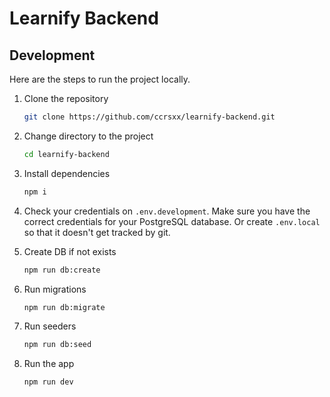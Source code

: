 # Learnify Backend

## Development

Here are the steps to run the project locally.

1. Clone the repository

   ```bash
   git clone https://github.com/ccrsxx/learnify-backend.git
   ```

1. Change directory to the project

   ```bash
   cd learnify-backend
   ```

1. Install dependencies

   ```bash
   npm i
   ```

1. Check your credentials on `.env.development`. Make sure you have the correct credentials for your PostgreSQL database. Or create `.env.local` so that it doesn't get tracked by git.

1. Create DB if not exists

   ```bash
   npm run db:create
   ```

1. Run migrations

   ```bash
   npm run db:migrate
   ```

1. Run seeders

   ```bash
   npm run db:seed
   ```

1. Run the app

   ```bash
   npm run dev
   ```
